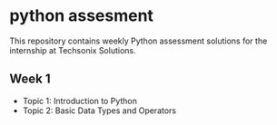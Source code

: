 # python assesment


This repository contains weekly Python assessment solutions for the internship at Techsonix Solutions.

## Week 1
- Topic 1: Introduction to Python
- Topic 2: Basic Data Types and Operators


